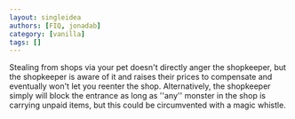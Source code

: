 ```yaml
---
layout: singleidea
authors: [FIQ, jonadab]
category: [vanilla]
tags: []
---
```

Stealing from shops via your pet doesn't directly anger the shopkeeper, but the shopkeeper is aware of it and raises their prices to compensate and eventually won't let you reenter the shop. Alternatively, the shopkeeper simply will block the entrance as long as ''any'' monster in the shop is carrying unpaid items, but this could be circumvented with a magic whistle.
